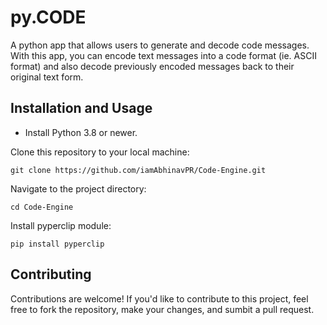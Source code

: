 # py.CODE

A python app that allows users to generate and decode code messages. With this app, you can encode text messages into a code format (ie. ASCII format) and also decode previously encoded messages back to their original text form.

## Installation and Usage

* Install Python 3.8 or newer.

Clone this repository to your local machine:
```
git clone https://github.com/iamAbhinavPR/Code-Engine.git
```
Navigate to the project directory:
```
cd Code-Engine
```
Install pyperclip module:
``` 
pip install pyperclip
```
## Contributing

Contributions are welcome! If you'd like to contribute to this project, feel free to fork the repository, make your changes, and sumbit a pull request.
